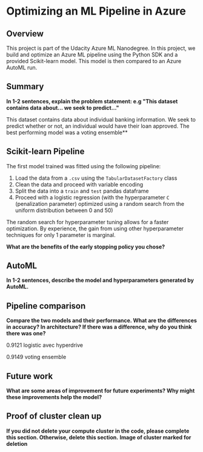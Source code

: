 # Optimizing an ML Pipeline in Azure

## Overview
This project is part of the Udacity Azure ML Nanodegree.
In this project, we build and optimize an Azure ML pipeline using the Python SDK and a provided Scikit-learn model.
This model is then compared to an Azure AutoML run.

## Summary
**In 1-2 sentences, explain the problem statement: e.g "This dataset contains data about... we seek to predict..."**

This dataset contains data about individual banking information. We seek to predict whether or not, an individual would have their loan approved. The best performing model was a voting ensemble**

## Scikit-learn Pipeline
The first model trained was fitted using the following pipeline:

1. Load the data from a `.csv` using the `TabularDatasetFactory` class
2. Clean the data and proceed with variable encoding
3. Split the data into a `train` and `test` pandas dataframe
4. Proceed with a logistic regression (with the hyperparameter `C` (penalization parameter) optimized using a random search from the uniform distribution between 0 and 50)

The random search for hyperparameter tuning allows for a faster optimization. By experience, the gain from using other hyperparameter techniques for only 1 parameter is marginal. 

**What are the benefits of the early stopping policy you chose?**

## AutoML
**In 1-2 sentences, describe the model and hyperparameters generated by AutoML.**

## Pipeline comparison
**Compare the two models and their performance. What are the differences in accuracy? In architecture? If there was a difference, why do you think there was one?**

0.9121 logistic avec hyperdrive

0.9149 voting ensemble



## Future work
**What are some areas of improvement for future experiments? Why might these improvements help the model?**

## Proof of cluster clean up
**If you did not delete your compute cluster in the code, please complete this section. Otherwise, delete this section.**
**Image of cluster marked for deletion**
